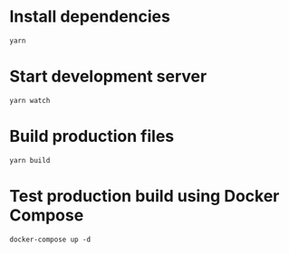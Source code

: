 # Install dependencies

`yarn`

# Start development server

`yarn watch`

# Build production files

`yarn build`

# Test production build using Docker Compose

`docker-compose up -d`
